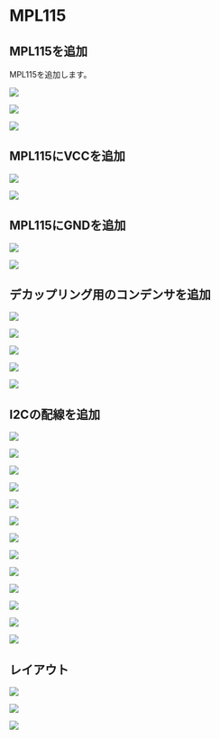 # MPL115

## MPL115を追加

MPL115を追加します。

![](img/lab02/mpl115_001.png)

![](img/lab02/mpl115_002.png)

![](img/lab02/mpl115_003.png)

## MPL115にVCCを追加

![](img/lab02/mpl115_004.png)

![](img/lab02/mpl115_005.png)

## MPL115にGNDを追加

![](img/lab02/mpl115_006.png)

![](img/lab02/mpl115_007.png)

## デカップリング用のコンデンサを追加

![](img/lab02/mpl115_008.png)

![](img/lab02/mpl115_009.png)

![](img/lab02/mpl115_010.png)

![](img/lab02/mpl115_011.png)

![](img/lab02/mpl115_012.png)

## I2Cの配線を追加

![](img/lab02/mpl115_012.png)

![](img/lab02/mpl115_013.png)

![](img/lab02/mpl115_014.png)

![](img/lab02/mpl115_015.png)

![](img/lab02/mpl115_016.png)

![](img/lab02/mpl115_017.png)

![](img/lab02/mpl115_018.png)

![](img/lab02/mpl115_019.png)

![](img/lab02/mpl115_020.png)

![](img/lab02/mpl115_021.png)

![](img/lab02/mpl115_022.png)

![](img/lab02/mpl115_023.png)

![](img/lab02/mpl115_024.png)


## レイアウト

![](img/lab02/mpl115_025.png)

![](img/lab02/mpl115_026.png)

![](img/lab02/mpl115_027.png)


